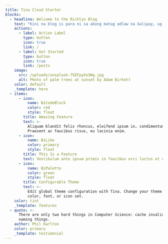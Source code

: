 ```yaml
---
title: Tina Cloud Starter
blocks:
  - headline: Welcome to the Richlyn Blog
    text: "Kini na blog is para ni sa akong matag adlaw na kalipay, ug mag **ambak-ambak** pd ko kung nalipay kog duro \U0001F917\U0001F9F8❤️\n"
    actions:
      - label: Action Label
        type: button
        icon: true
        link: /
      - label: Get Started
        type: button
        icon: true
        link: /posts
    image:
      src: /uploads/unsplash-75EFpyXu3Wg.jpg
      alt: Photo of palm trees at sunset by Adam Birkett
    color: default
    _template: hero
  - items:
      - icon:
          name: BiCodeBlock
          color: red
          style: float
        title: Amazing Feature
        text: >-
          Aliquam blandit felis rhoncus, eleifend ipsum in, condimentum nibh.
          Praesent ac faucibus risus, eu lacinia enim.
      - icon:
          name: BiLike
          color: primary
          style: float
        title: This Is a Feature
        text: Vestibulum ante ipsum primis in faucibus orci luctus et ultrices.
      - icon:
          name: BiPalette
          color: green
          style: float
        title: Configurable Theme
        text: >-
          Edit global theme configuration with Tina. Change your theme's primary
          color, font, or icon set.
    color: tint
    _template: features
  - quote: >-
      There are only two hard things in Computer Science: cache invalidation and
      naming things.
    author: Phil Karlton
    color: primary
    _template: testimonial
---
```


